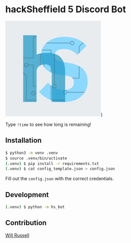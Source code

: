 # hackSheffield 5 Discord Bot

<img style="max-width: 300px;" src="logo.jpg?raw-true">)

Type `!time` to see how long is remaining!

## Installation

```bash
$ python3 -m venv .venv
$ source .venv/bin/activate
(.venv) $ pip install -r requirements.txt
(.venv) $ cat config_template.json > config.json
```

Fill out the `config.json` with the correct credentials.

## Development

```bash
(.venv) $ python -m hs_bot
```
## Contribution

[Will Russell](https://github.com/wrussell1999)